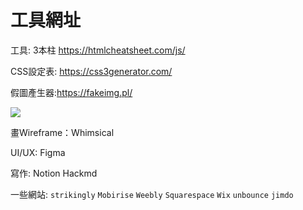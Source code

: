 # 工具網址


工具: 3本柱 <a href="https://htmlcheatsheet.com/js/">https://htmlcheatsheet.com/js/</a> 

CSS設定表: <a href="https://css3generator.com/">https://css3generator.com/</a> 

假圖產生器:<a href="https://fakeimg.pl/">https://fakeimg.pl/</a> 

<img src="https://fakeimg.pl/250x100/" />

畫Wireframe：Whimsical 

UI/UX: Figma

寫作: Notion Hackmd

一些網站: `strikingly` `Mobirise` `Weebly` `Squarespace` `Wix` `unbounce` `jimdo`